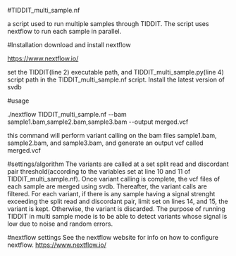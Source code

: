 #TIDDIT_multi_sample.nf

a script used to run multiple samples through TIDDIT. The script uses nextflow to run each sample in parallel.

#Installation
download and install nextflow

https://www.nextflow.io/

set the TIDDIT(line 2) executable path, and TIDDIT_multi_sample.py(line 4) script path in the TIDDIT_multi_sample.nf script.
Install the latest version of svdb

#usage

./nextflow TIDDIT_multi_sample.nf --bam sample1.bam,sample2.bam,sample3.bam --output merged.vcf

this command will perform variant calling on the bam files sample1.bam, sample2.bam, and sample3.bam, and generate an output vcf called merged.vcf

#settings/algorithm
The variants are called at a set split read and discordant pair threshold(according to the variables set at line 10 and 11 of 
TIDDIT_multi_sample.nf).
Once variant calling is complete, the vcf files of each sample are merged using svdb. Thereafter, the variant calls are filtered.
For each variant, if there is any sample having a signal strenght exceeding the split read and discordant pair, limit set on lines 14, and 15, the variant is kept. Otherwise, the variant is discarded.
The purpose of running TIDDIT in multi sample mode  is to be able to detect variants whose signal is low due to noise and random errors.

#nextflow settings
See the nextflow website for info on how to configure nextflow.
https://www.nextflow.io/

